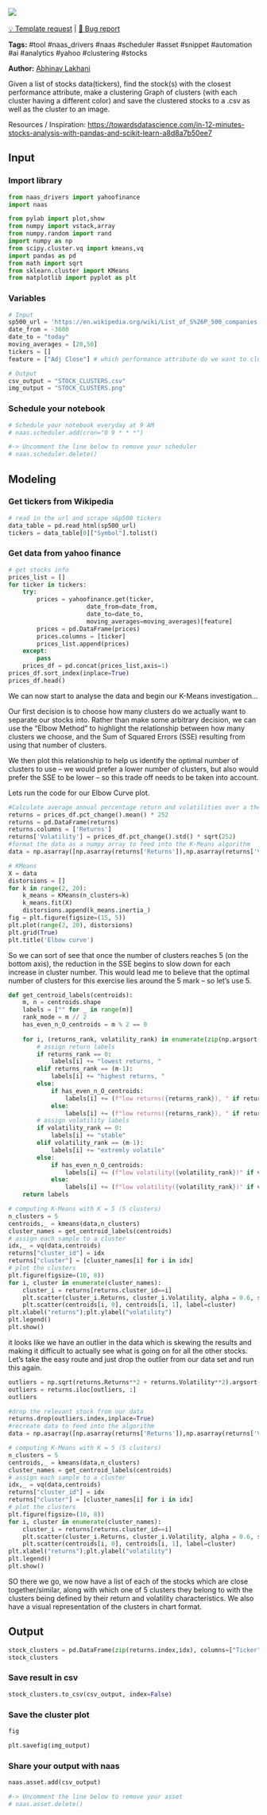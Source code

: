 <a href="https://app.naas.ai/user-redirect/naas/downloader?url=https://raw.githubusercontent.com/jupyter-naas/awesome-notebooks/master/YahooFinance/YahooFinance_Find_the_stock_with_closest_performance_using_KNN.ipynb" target="_parent"><img src="https://naasai-public.s3.eu-west-3.amazonaws.com/open_in_naas.svg"/></a><br><br><a href="https://github.com/jupyter-naas/awesome-notebooks/issues/new?assignees=&labels=&template=template-request.md&title=Tool+-+Action+of+the+notebook+">💡 Template request</a> | <a href="https://github.com/jupyter-naas/awesome-notebooks/issues/new?assignees=&labels=bug&template=bug_report.md&title=YahooFinance+-+Find+the+stock+with+closest+performance+using+KNN:+Error+short+description">🚨 Bug report</a>

**Tags:** #tool #naas_drivers #naas #scheduler #asset #snippet #automation #ai #analytics #yahoo #clustering #stocks

**Author:** [Abhinav Lakhani](https://www.linkedin.com/in/abhinav-lakhani/)

Given a list of stocks data(tickers), find the stock(s) with the closest performance attribute, make a clustering Graph of clusters (with each cluster having a different color) and save the clustered stocks to a .csv as well as the cluster to an image.

Resources / Inspiration:
https://towardsdatascience.com/in-12-minutes-stocks-analysis-with-pandas-and-scikit-learn-a8d8a7b50ee7

## Input

### Import library


```python
from naas_drivers import yahoofinance
import naas
```


```python
from pylab import plot,show
from numpy import vstack,array
from numpy.random import rand
import numpy as np
from scipy.cluster.vq import kmeans,vq
import pandas as pd
from math import sqrt
from sklearn.cluster import KMeans
from matplotlib import pyplot as plt
```

### Variables


```python
# Input
sp500_url = 'https://en.wikipedia.org/wiki/List_of_S%26P_500_companies'
date_from = -3600
date_to = "today"
moving_averages = [20,50]
tickers = []
feature = ["Adj Close"] # which performance attribute do we want to cluster on: Open	High	Low	Close	Adj Close	Volume

# Output
csv_output = "STOCK_CLUSTERS.csv"
img_output = "STOCK_CLUSTERS.png"
```

### Schedule your notebook


```python
# Schedule your notebook everyday at 9 AM
# naas.scheduler.add(cron="0 9 * * *")

#-> Uncomment the line below to remove your scheduler
# naas.scheduler.delete()
```

## Modeling

### Get tickers from Wikipedia


```python
# read in the url and scrape s&p500 tickers
data_table = pd.read_html(sp500_url)
tickers = data_table[0]["Symbol"].tolist()
```

### Get data from yahoo finance


```python
# get stocks info
prices_list = []
for ticker in tickers:
    try:
        prices = yahoofinance.get(ticker,
                      date_from=date_from,
                      date_to=date_to,
                      moving_averages=moving_averages)[feature]
        prices = pd.DataFrame(prices)
        prices.columns = [ticker]
        prices_list.append(prices)
    except:
        pass
    prices_df = pd.concat(prices_list,axis=1)
prices_df.sort_index(inplace=True)
prices_df.head()
```

We can now start to analyse the data and begin our K-Means investigation…

Our first decision is to choose how many clusters do we actually want to separate our stocks into. Rather than make some arbitrary decision, we can use the “Elbow Method” to highlight the relationship between how many clusters we choose, and the Sum of Squared Errors (SSE) resulting from using that number of clusters.

We then plot this relationship to help us identify the optimal number of clusters to use – we would prefer a lower number of clusters, but also would prefer the SSE to be lower – so this trade off needs to be taken into account.

Lets run the code for our Elbow Curve plot.


```python
#Calculate average annual percentage return and volatilities over a theoretical one year period
returns = prices_df.pct_change().mean() * 252
returns = pd.DataFrame(returns)
returns.columns = ['Returns']
returns['Volatility'] = prices_df.pct_change().std() * sqrt(252)
#format the data as a numpy array to feed into the K-Means algorithm
data = np.asarray([np.asarray(returns['Returns']),np.asarray(returns['Volatility'])]).T
```


```python
# KMeans
X = data
distorsions = []
for k in range(2, 20):
    k_means = KMeans(n_clusters=k)
    k_means.fit(X)
    distorsions.append(k_means.inertia_)
fig = plt.figure(figsize=(15, 5))
plt.plot(range(2, 20), distorsions)
plt.grid(True)
plt.title('Elbow curve')
```

So we can sort of see that once the number of clusters reaches 5 (on the bottom axis), the reduction in the SSE begins to slow down for each increase in cluster number. This would lead me to believe that the optimal number of clusters for this exercise lies around the 5 mark – so let’s use 5.


```python
def get_centroid_labels(centroids):
    m, n = centroids.shape
    labels = ["" for _ in range(m)]
    rank_mode = m // 2
    has_even_n_O_centroids = m % 2 == 0
    
    for i, (returns_rank, volatility_rank) in enumerate(zip(np.argsort(np.argsort(centroids[:, 0])), np.argsort(np.argsort(centroids[:, 1])))):
        # assign return labels
        if returns_rank == 0:
            labels[i] += "lowest returns, "
        elif returns_rank == (m-1):
            labels[i] += "highest returns, "
        else:
            if has_even_n_O_centroids:
                labels[i] += (f"low returns({returns_rank}), " if returns_rank <= rank_mode else f"high returns({m-returns_rank-1}), ")
            else:
                labels[i] += (f"low returns({returns_rank}), " if returns_rank < rank_mode else f"high returns({m-returns_rank-1}), " if returns_rank > rank_mode else "average returns, ")
        # assign volatility labels
        if volatility_rank == 0:
            labels[i] += "stable"
        elif volatility_rank == (m-1):
            labels[i] += "extremly volatile"
        else:
            if has_even_n_O_centroids:
                labels[i] += (f"low volatility({volatility_rank})" if volatility_rank <= rank_mode else f"high volatility({m-volatility_rank-1})")
            else:
                labels[i] += (f"low volatility({volatility_rank})" if volatility_rank < rank_mode else f"high volatility({m-volatility_rank-1})" if volatility_rank > rank_mode else "average volatility")
    return labels
```


```python
# computing K-Means with K = 5 (5 clusters)
n_clusters = 5
centroids,_ = kmeans(data,n_clusters)
cluster_names = get_centroid_labels(centroids)
# assign each sample to a cluster
idx,_ = vq(data,centroids)
returns["cluster_id"] = idx
returns["cluster"] = [cluster_names[i] for i in idx]
# plot the clusters
plt.figure(figsize=(10, 8))
for i, cluster in enumerate(cluster_names):
    cluster_i = returns[returns.cluster_id==i]
    plt.scatter(cluster_i.Returns, cluster_i.Volatility, alpha = 0.6, s=5)
    plt.scatter(centroids[i, 0], centroids[i, 1], label=cluster)
plt.xlabel("returns");plt.ylabel("volatility")
plt.legend()
plt.show()
```

it looks like we have an outlier in the data which is skewing the results and making it difficult to actually see what is going on for all the other stocks. Let’s take the easy route and just drop the outlier from our data set and run this again.


```python
outliers = np.sqrt(returns.Returns**2 + returns.Volatility**2).argsort()[-2:]
outliers = returns.iloc[outliers, :]
outliers
```


```python
#drop the relevant stock from our data
returns.drop(outliers.index,inplace=True)
#recreate data to feed into the algorithm
data = np.asarray([np.asarray(returns['Returns']),np.asarray(returns['Volatility'])]).T
```


```python
# computing K-Means with K = 5 (5 clusters)
n_clusters = 5
centroids,_ = kmeans(data,n_clusters)
cluster_names = get_centroid_labels(centroids)
# assign each sample to a cluster
idx,_ = vq(data,centroids)
returns["cluster_id"] = idx
returns["cluster"] = [cluster_names[i] for i in idx]
# plot the clusters
plt.figure(figsize=(10, 8))
for i, cluster in enumerate(cluster_names):
    cluster_i = returns[returns.cluster_id==i]
    plt.scatter(cluster_i.Returns, cluster_i.Volatility, alpha = 0.6, s=5)
    plt.scatter(centroids[i, 0], centroids[i, 1], label=cluster)
plt.xlabel("returns");plt.ylabel("volatility")
plt.legend()
plt.show()
```

SO there we go, we now have a list of each of the stocks which are close together/similar, along with which one of 5 clusters they belong to with the clusters being defined by their return and volatility characteristics. We also have a visual representation of the clusters in chart format.

## Output


```python
stock_clusters = pd.DataFrame(zip(returns.index,idx), columns=["Ticker", "Group ID"])
stock_clusters
```

### Save result in csv


```python
stock_clusters.to_csv(csv_output, index=False)
```

### Save the cluster plot


```python
fig
```


```python
plt.savefig(img_output)
```

### Share your output with naas


```python
naas.asset.add(csv_output)

#-> Uncomment the line below to remove your asset
# naas.asset.delete()
```


```python

```
